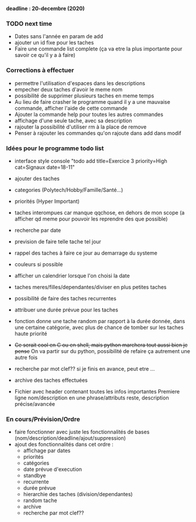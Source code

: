 
**deadline :  20-decembre (2020)**

### TODO next time
 - Dates sans l'année en param de add
 - ajouter un id fixe pour les taches
 - Faire une commande list complete (ça va etre la plus importante pour savoir
   ce qu'il y a à faire)

### Corrections à effectuer
 - permettre l'utilisation d'espaces dans les descriptions
 - empecher deux taches d'avoir le meme nom
 - possibilité de supprimer plusieurs taches en meme temps
 - Au lieu de faire crasher le programme quand il y a une mauvaise commande,
 afficher l'aide de cette commande
 - Ajouter la commande help pour toutes les autres commandes
 - affichage d'une seule tache, avec sa description
 - rajouter la possibilité d'utiliser rm à la place de remove
 - Penser à rajouter les commandes qu'on rajoute dans add dans modif

### Idées pour le programme todo list
 - interface style console "todo add title=Exercice 3 priority=High cat=Signaux date=18-11"
 - ajouter des taches
 - categories (Polytech/Hobby/Famille/Santé...)
 - priorités (Hyper Important)
 - taches interompues car manque qqchose, en dehors de mon scope
	(a afficher qd meme pour pouvoir les reprendre des que possible)
 - recherche par date
 - prevision de faire telle tache tel jour
 - rappel des taches à faire ce jour au demarrage du systeme
 - couleurs si possible
 - afficher un calendrier lorsque l'on choisi la date
 - taches meres/filles/dependantes/diviser en plus petites taches
 - possibilité de faire des taches recurrentes
 - attribuer une durée prévue pour les taches
 - fonction donne une tache random par rapport à la durée donnée, dans une certaine
    catégorie, avec plus de chance de tomber sur les taches haute priorité
 - ~~Ce serait cool en C ou en shell, mais python marchera tout aussi bien je pense~~ On va partir sur du python, possibilité de refaire ça autrement une autre fois
 - recherche par mot clef?? si je finis en avance, peut etre ...
 - archive des taches effectuées

 - Fichier avec header contenant toutes les infos importantes
    Premiere ligne nom/description en une phrase/attributs
    reste, description précise/avancée

### En cours/Prévision/Ordre

 - faire fonctionner avec juste les fonctionnalités de bases (nom/description/deadline/ajout/suppression)
 - ajout des fonctionnalités dans cet ordre :
    - affichage par dates
    - priorités
    - catégories
    - date prévue d'execution
    - standbye
    - recurrente
    - durée prévue
    - hierarchie des taches (division/dependantes)
    - random tache
    - archive
    - recherche par mot clef??
